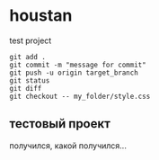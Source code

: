 # houstan
test project

```
git add .
git commit -m "message for commit"
git push -u origin target_branch
git status
git diff
git checkout -- my_folder/style.css
```
## тестовый проект
получился, какой получился...
